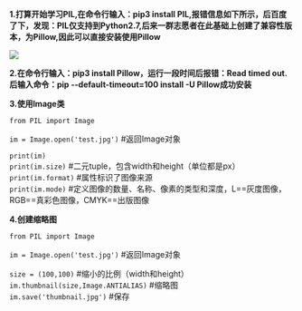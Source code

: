 **1.打算开始学习PIL,在命令行输入：pip3 install PIL,报错信息如下所示，后百度了下，发现：PIL仅支持到Python2.7,后来一群志愿者在此基础上创建了兼容性版本，为Pillow,因此可以直接安装使用Pillow**

![](https://i.imgur.com/ZP7H20f.png)

**2.在命令行输入：pip3 install Pillow，运行一段时间后报错：Read timed out.后输入命令：pip --default-timeout=100 install -U Pillow成功安装**

**3.使用Image类**

```from PIL import Image```

```im = Image.open('test.jpg')```   #返回Image对象

```print(im)```  
```print(im.size)```     #二元tuple，包含width和height（单位都是px）  
```print(im.format)```   #属性标识了图像来源   
```print(im.mode)```     #定义图像的数量、名称、像素的类型和深度，L==灰度图像，RGB==真彩色图像，CMYK==出版图像　
 

**4.创建缩略图**

```from PIL import Image```

```im = Image.open('test.jpg')```   #返回Image对象

```size = (100,100)```    #缩小的比例（width和height）  
```im.thumbnail(size,Image.ANTIALIAS)```   #缩略图  
```im.save('thumbnail.jpg')```   #保存
 

　　

 
